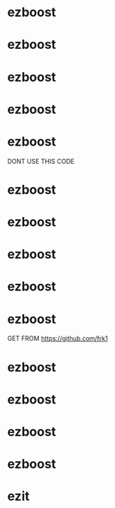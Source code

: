 # ezboost
# ezboost
# ezboost
# ezboost
# ezboost
DONT USE THIS CODE
# ezboost
# ezboost
# ezboost
# ezboost
# ezboost
GET FROM https://github.com/frk1
# ezboost
# ezboost
# ezboost
# ezboost
# ezit
# 
